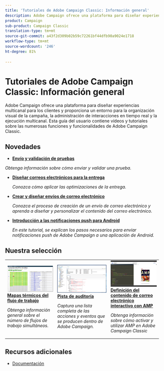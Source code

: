 ```yaml
---
title: 'Tutoriales de Adobe Campaign Classic: Información general'
description: Adobe Campaign ofrece una plataforma para diseñar experiencias multicanal para los clientes y proporciona un entorno para la organización visual de la campaña, la administración de interacciones en tiempo real y la ejecución multicanal. Esta guía del usuario contiene vídeos y tutoriales sobre las numerosas funciones y funcionalidades de Adobe Campaign Standard.
product: Campaign
sub-product: Campaign Classic
translation-type: tm+mt
source-git-commit: a43f2d309b02b59c72261bf44dfb90a9024e1718
workflow-type: tm+mt
source-wordcount: '246'
ht-degree: 81%

---
```



# Tutoriales de Adobe Campaign Classic: Información general

Adobe Campaign ofrece una plataforma para diseñar experiencias multicanal para los clientes y proporciona un entorno para la organización visual de la campaña, la administración de interacciones en tiempo real y la ejecución multicanal. Esta guía del usuario contiene vídeos y tutoriales sobre las numerosas funciones y funcionalidades de Adobe Campaign Classic.

## Novedades

* **[Envío y validación de pruebas](/help/sending-messages/email-channel/send-and-validate-proofs.md)**

*Obtenga información sobre cómo enviar y validar una prueba.*

* **[Diseñar correos electrónicos para la entrega](/help/sending-messages/email-channel/design-emails-for-deliverability.md)**

   *Conozca cómo aplicar las optimizaciones de la entrega.*

* **[Crear y diseñar envíos de correo electrónico](/help/sending-messages/email-channel/create-and-design-email-deliveries.md)**

   *Conozca el proceso de creación de un envío de correo electrónico y aprenda a diseñar y personalizar el contenido del correo electrónico.*

* **[Introducción a las notificaciones push para Android](/help/tutorial-getting-started-with-push-notifications-for-android/introduction.md)**

   *En este tutorial, se explican los pasos necesarios para enviar notificaciones push de Adobe Campaign a una aplicación de Android.*

## Nuestra selección

<table>
<tr>
  <td>
    <a href="./monitoring-campaign-classic/workflow-heatmap.md">
      <img alt="Mapas térmicos de los flujos de trabajo (vídeo)" src="./assets/workflow-heatmap.png"/>
    </a>
    <div>
      <a href="./monitoring-campaign-classic/workflow-heatmap.md">
    <strong>Mapas térmicos del flujo de trabajo</strong>
    </a>
    </div>
    <p>
    <em>Obtenga información general sobre el número de flujos de trabajo simultáneos.</em>
    <p>
  </td>
   <td>
    <a href="./monitoring-campaign-classic/audit-trail.md">
      <img alt="Pista de auditoría (vídeo)" src="./assets/acc-audit-trail-thumb.png" />
    </a>
    <div>
      <a href="./monitoring-campaign-classic/audit-trail.md">
    <strong>Pista de auditoría</strong>
    </a>
    </div> 
    <p>
    <em>Captura una lista completa de las acciones y eventos que se producen dentro de Adobe Campaign.</em>
    <p>
  </td>
  <td>
    <a href="./sending-messages/email-channel/defining-interactive-email-content-with-amp.md">
      <img alt="Definición del contenido de correo electrónico interactivo con AMP (vídeo)" src="./assets/29940.png" />
    </a>
    <div>
      <a href="./sending-messages/email-channel/defining-interactive-email-content-with-amp.md">
    <strong>Definición del contenido de correo electrónico interactivo con AMP</strong>
    </a>
    </div>
    <p>
    <em>Obtenga información sobre cómo activar y utilizar AMP en Adobe Campaign Classic </em>
    <p>
  </td>
</tr>
</table>

## Recursos adicionales

* [Documentación](https://docs.adobe.com/content/help/es-ES/campaign-classic/using/getting-started/starting-with-adobe-campaign/about-adobe-campaign-classic.html)
